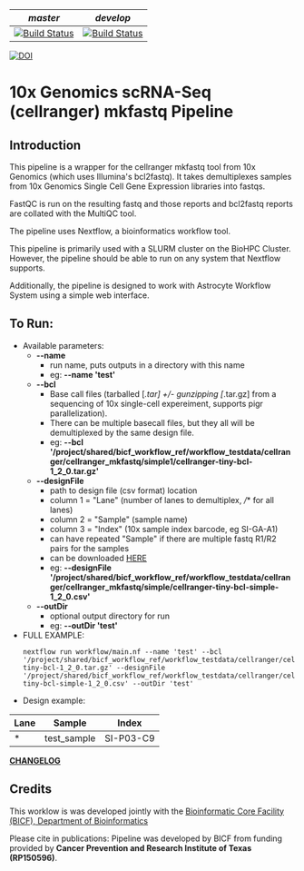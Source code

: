 |*master*|*develop*|
|:-:|:-:|
|[![Build Status](https://git.biohpc.swmed.edu/BICF/Astrocyte/cellranger_mkfastq/badges/master/build.svg)](https://git.biohpc.swmed.edu/BICF/Astrocyte/cellranger_mkfastq/commits/master)|[![Build Status](https://git.biohpc.swmed.edu/BICF/Astrocyte/cellranger_mkfastq/badges/develop/build.svg)](https://git.biohpc.swmed.edu/BICF/Astrocyte/cellranger_mkfastq/commits/develop)|

[![DOI](https://zenodo.org/badge/DOI/10.5281/zenodo.2652611.svg)](https://doi.org/10.5281/zenodo.2652611)

10x Genomics scRNA-Seq (cellranger) mkfastq Pipeline
==================================================

Introduction
------------

This pipeline is a wrapper for the cellranger mkfastq tool from 10x Genomics (which uses Illumina's bcl2fastq). It takes demultiplexes samples from 10x Genomics Single Cell Gene Expression libraries into fastqs.

FastQC is run on the resulting fastq and those reports and bcl2fastq reports are collated with the MultiQC tool.

The pipeline uses Nextflow, a bioinformatics workflow tool.

This pipeline is primarily used with a SLURM cluster on the BioHPC Cluster. However, the pipeline should be able to run on any system that Nextflow supports.

Additionally, the pipeline is designed to work with Astrocyte Workflow System using a simple web interface.

To Run:
-------

* Available parameters:
  * **--name**
    * run name, puts outputs in a directory with this name
    * eg: **--name 'test'**
  * **--bcl**
    * Base call files (tarballed [*.tar] +/- gunzipping [*.tar.gz] from a sequencing of 10x single-cell expereiment, supports pigr parallelization).
    * There can be multiple basecall files, but they all will be demultiplexed by the same design file.
    * eg: **--bcl '/project/shared/bicf_workflow_ref/workflow_testdata/cellranger/cellranger_mkfastq/simple1/cellranger-tiny-bcl-1_2_0.tar.gz'**
  * **--designFile**
    * path to design file (csv format) location
    * column 1 = "Lane" (number of lanes to demultiplex, */** for all lanes)
    * column 2 = "Sample" (sample name)
    * column 3 = "Index" (10x sample index barcode, eg SI-GA-A1)
    * can have repeated "Sample" if there are multiple fastq R1/R2 pairs for the samples
    * can be downloaded [HERE](https://git.biohpc.swmed.edu/BICF/Astrocyte/cellranger_mkfastq/blob/master/docs/design.csv)
    * eg: **--designFile '/project/shared/bicf_workflow_ref/workflow_testdata/cellranger/cellranger_mkfastq/simple/cellranger-tiny-bcl-simple-1_2_0.csv'**
  * **--outDir**
    * optional output directory for run
    * eg: **--outDir 'test'**
* FULL EXAMPLE:
  ```
  nextflow run workflow/main.nf --name 'test' --bcl '/project/shared/bicf_workflow_ref/workflow_testdata/cellranger/cellranger_mkfastq/simple1/cellranger-tiny-bcl-1_2_0.tar.gz' --designFile '/project/shared/bicf_workflow_ref/workflow_testdata/cellranger/cellranger_mkfastq/simple1/cellranger-tiny-bcl-simple-1_2_0.csv' --outDir 'test'
  ```
* Design example:

| Lane | Sample      | Index     |
|------|-------------|-----------|
| *    | test_sample | SI-P03-C9 |


[**CHANGELOG**](https://git.biohpc.swmed.edu/BICF/Astrocyte/cellranger_mkfastq/blob/develop/CHANGELOG.md)

Credits
-------
This worklow is was developed jointly with the [Bioinformatic Core Facility (BICF), Department of Bioinformatics](http://www.utsouthwestern.edu/labs/bioinformatics/)


Please cite in publications: Pipeline was developed by BICF from funding provided by **Cancer Prevention and Research Institute of Texas (RP150596)**.
